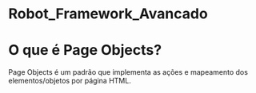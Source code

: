# Robot_Framework_Avancado
# O que é Page Objects?

Page Objects é um padrão que implementa as ações e mapeamento dos elementos/objetos por página HTML.
